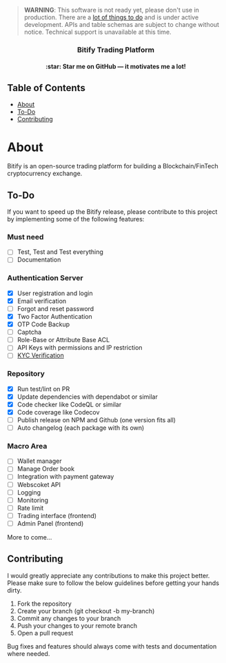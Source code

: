 > <b>WARNING</b>: This software is not ready yet, please don't use in production. There are a [lot of things to do](#to-do) and is under active development. APIs and table schemas are subject to change without notice. Technical support is unavailable at this time.

<h3 align="center">Bitify Trading Platform</h3>
<h4 align="center">:star: Star me on GitHub — it motivates me a lot!</h4>

## Table of Contents

- [About](#about)
- [To-Do](#to-do)
- [Contributing](#contributing)

# About

Bitify is an open-source trading platform for building a Blockchain/FinTech cryptocurrency exchange.

## To-Do

If you want to speed up the Bitify release, please contribute to this project by implementing some of the following features:

### Must need

- [ ] Test, Test and Test everything
- [ ] Documentation

### Authentication Server

- [x] User registration and login
- [x] Email verification
- [ ] Forgot and reset password
- [x] Two Factor Authentication
- [x] OTP Code Backup
- [ ] Captcha
- [ ] Role-Base or Attribute Base ACL
- [ ] API Keys with permissions and IP restriction
- [ ] [KYC Verification](https://en.wikipedia.org/wiki/Know_your_customer)

### Repository

- [x] Run test/lint on PR
- [x] Update dependencies with dependabot or similar
- [x] Code checker like CodeQL or similar
- [x] Code coverage like Codecov
- [ ] Publish release on NPM and Github (one version fits all)
- [ ] Auto changelog (each package with its own)

### Macro Area

- [ ] Wallet manager
- [ ] Manage Order book
- [ ] Integration with payment gateway
- [ ] Webscoket API
- [ ] Logging
- [ ] Monitoring
- [ ] Rate limit
- [ ] Trading interface (frontend)
- [ ] Admin Panel (frontend)

More to come...

## Contributing

I would greatly appreciate any contributions to make this project better. Please make sure to follow the below guidelines before getting your hands dirty.

1. Fork the repository
2. Create your branch (git checkout -b my-branch)
3. Commit any changes to your branch
4. Push your changes to your remote branch
5. Open a pull request

Bug fixes and features should always come with tests and documentation where needed.
